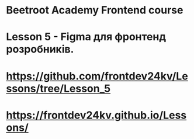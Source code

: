 # Beetroot Academy Frontend course

# Lesson 5 - Figma для фронтенд розробників.
# https://github.com/frontdev24kv/Lessons/tree/Lesson_5 
# https://frontdev24kv.github.io/Lessons/